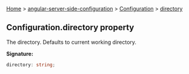 [Home](./index) &gt; [angular-server-side-configuration](./angular-server-side-configuration.md) &gt; [Configuration](./angular-server-side-configuration.configuration.md) &gt; [directory](./angular-server-side-configuration.configuration.directory.md)

## Configuration.directory property

The directory. Defaults to current working directory.

<b>Signature:</b>

```typescript
directory: string;
```

